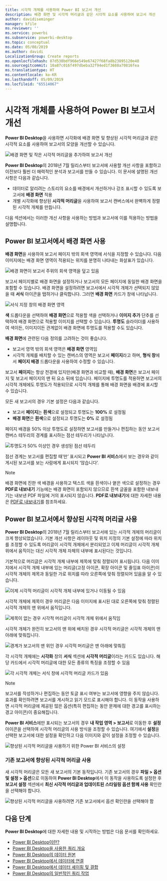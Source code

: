 ```yaml
---
title: 시각적 개체를 사용하여 Power BI 보고서 개선
description: 배경 화면 및 시각적 머리글과 같은 시각적 요소를 사용하여 보고서 개선
author: davidiseminger
manager: kfile
ms.reviewer: ''
ms.service: powerbi
ms.subservice: powerbi-desktop
ms.topic: conceptual
ms.date: 05/08/2019
ms.author: davidi
LocalizationGroup: Create reports
ms.openlocfilehash: 87d530bdf966e549e67427f68fa8b23895120e48
ms.sourcegitcommit: 10a87c016f497dbeba32f94ed1f3688a70816fea
ms.translationtype: HT
ms.contentlocale: ko-KR
ms.lasthandoff: 05/09/2019
ms.locfileid: "65514067"
---
```

# <a name="use-visual-elements-to-enhance-power-bi-reports"></a>시각적 개체를 사용하여 Power BI 보고서 개선

**Power BI Desktop**을 사용하면 시각화에 배경 화면 및 향상된 시각적 머리글과 같은 시각적 요소를 사용하여 보고서의 모양을 개선할 수 있습니다.

![배경 화면 및 작은 시각적 머리글을 추가하여 보고서 개선](media/desktop-visual-elements-for-reports/visual-elements-for-reports_01.png)

**Power BI Desktop**의 2018년 7월 릴리스부터 보고서에 사용할 개선 사항을 포함하고 이전보다 훨씬 더 매력적인 분석과 보고서를 만들 수 있습니다. 이 문서에 설명된 개선 사항은 다음과 같습니다. 

* 데이터로 알리려는 스토리의 요소를 배경에서 개선하거나 강조 표시할 수 있도록 보고서에 **배경 화면** 적용
* 개별 시각화에 향상된 **시각적 머리글**을 사용하여 보고서 캔버스에서 완벽하게 정렬된 시각적 개체를 만듭니다. 

다음 섹션에서는 이러한 개선 사항을 사용하는 방법과 보고서에 이를 적용하는 방법을 설명합니다.

## <a name="using-wallpaper-in-power-bi-reports"></a>Power BI 보고서에서 배경 화면 사용

**배경 화면**을 사용하여 보고서 페이지 밖의 회색 영역에 서식을 지정할 수 있습니다. 다음 이미지에는 배경 화면 영역이 적용되는 위치를 분명히 나타내는 화살표가 있습니다. 

![배경 화면이 보고서 주위의 회색 영역을 덮고 있음](media/desktop-visual-elements-for-reports/visual-elements-for-reports_02.png)

보고서 페이지별로 배경 화면을 설정하거나 보고서의 모든 페이지에 동일한 배경 화면을 포함할 수 있습니다. 배경 화면을 설정하려면 보고서에서 시각적 개체가 선택되지 않았을 때 **서식** 아이콘을 탭하거나 클릭합니다. 그러면 **배경 화면** 카드가 창에 나타납니다.

![서식 지정 창의 배경 화면 영역](media/desktop-visual-elements-for-reports/visual-elements-for-reports_03.png)

**색** 드롭다운을 선택하여 **배경 화면**으로 적용할 색을 선택하거나 **이미지 추가** 단추를 선택하여 배경 화면으로 적용할 이미지를 선택할 수 있습니다. **투명도** 슬라이더를 사용하여 색이든, 이미지이든 관계없이 배경 화면에 투명도를 적용할 수도 있습니다.

**배경 화면**에 관련된 다음 정의를 고려하는 것이 좋습니다.

* 보고서 영역 밖의 회색 영역은 **배경 화면** 영역임
* 시각적 개체를 배치할 수 있는 캔버스의 영역은 보고서 **페이지**라고 하며, **형식 창**에서 **페이지 배경** 드롭다운을 사용하여 수정할 수 있습니다.

보고서 **페이지**는 항상 전경에 있지만(배경 화면과 비교할 때), **배경 화면**은 보고서 페이지 및 보고서 페이지의 맨 뒤 요소 뒤에 있습니다. 페이지에 투명도를 적용하면 보고서의 시각적 개체에도 투명도가 적용되므로 시각적 개체를 통해 배경 화면을 배경에 표시할 수 있습니다.

모든 새 보고서의 경우 기본 설정은 다음과 같습니다.

* 보고서 **페이지**는 **흰색**으로 설정되고 투명도는 **100%** 로 설정됨
* **배경 화면**은 **흰색**으로 설정되고 투명도는 **0%** 로 설정됨

페이지 배경을 50% 이상 투명도로 설정하면 보고서를 만들거나 편집하는 동안 보고서 캔버스 테두리의 경계를 표시하는 점선 테두리가 나타납니다. 

![투명도가 50% 이상인 경우 생성된 점선 테두리](media/desktop-visual-elements-for-reports/visual-elements-for-reports_04.png)

점선 경계는 보고서를 편집할 때’만’ 표시되고 **Power BI 서비스**에서 보는 경우와 같이 게시된 보고서를 보는 사람에게 표시되지 ‘않습니다’.

> [!NOTE]
> 배경 화면에 진한 색 배경을 사용하고 텍스트 색을 흰색이나 옅은 색으로 설정하는 경우 **PDF로 내보내기** 기능에는 배경 화면이 포함되지 않으므로 흰색 글꼴을 포함한 내보내기는 내보낸 PDF 파일에 거의 표시되지 않습니다. **PDF로 내보내기**에 대한 자세한 내용은 [PDF로 내보내기](desktop-export-to-pdf.md)를 참조하세요.


## <a name="using-improved-visual-headers-in-power-bi-reports"></a>Power BI 보고서에서 향상된 시각적 머리글 사용

**Power BI Desktop**의 2018년 7월 릴리스부터 보고서에 있는 시각적 개체의 머리글이 크게 향상되었습니다. 기본 개선 사항은 레이아웃 및 위치 지정의 기본 설정에 따라 위치를 조정할 수 있도록 머리글이 시각적 개체에서 분리되었고 이제 머리글이 시각적 개체 위에서 움직이는 대신 시각적 개체 자체의 내부에 표시된다는 것입니다. 

기본적으로 머리글은 시각적 개체 내부에 제목에 맞춰 정렬되어 표시됩니다. 다음 이미지에서 시각적 개체 내부에 있는 머리글(고정 아이콘, 확장 아이콘 및 줄임표 아이콘)이 시각적 개체의 제목과 동일한 가로 위치를 따라 오른쪽에 맞춰 정렬되어 있음을 알 수 있습니다.

![이제 시각적 머리글이 시각적 개체 내부에 있거나 이동될 수 있음](media/desktop-visual-elements-for-reports/visual-elements-for-reports_05.png)

시각적 개체에 제목이 경우 머리글은 다음 이미지에 표시된 대로 오른쪽에 맞춰 정렬된 시각적 개체의 맨 위에서 움직입니다. 

![제목이 없는 경우 시각적 머리글이 시각적 개체 위에서 움직임](media/desktop-visual-elements-for-reports/visual-elements-for-reports_07.png)

시각적 개체가 완전히 보고서의 맨 위에 배치된 경우 시각적 머리글은 시각적 개체의 맨 아래에 맞춰집니다. 

![경계가 보고서의 맨 위인 경우 시각적 머리글은 맨 아래에 맞춰짐](media/desktop-visual-elements-for-reports/visual-elements-for-reports_08.png)

각 시각적 개체에는 **시각화** 창의 **서식** 섹션에 **시각적 머리글**이라는 카드도 있습니다. 해당 카드에서 시각적 머리글에 대한 모든 종류의 특징을 조정할 수 있음

![각 시각적 개체는 서식 창에 시각적 머리글 카드가 있음](media/desktop-visual-elements-for-reports/visual-elements-for-reports_09.png)

> [!NOTE]
> 보고서를 작성하거나 편집하는 동안 토글 표시 여부는 보고서에 영향을 주지 않습니다. 효과를 확인하려면 보고서를 게시하고 읽기 모드로 표시해야 합니다. 이 동작을 사용하면 시각적 머리글에 제공된 많은 옵션(특히 편집하는 동안 문제에 대한 경고를 표시하는 경고 아이콘)이 중요해집니다.

**Power BI 서비스**에만 표시되는 보고서의 경우 **내 작업 영역 > 보고서**로 이동한 후 **설정** 아이콘을 선택하여 시각적 머리글의 사용 방식을 조정할 수 있습니다. 여기에서 **설정**을 선택한 보고서에 대한 설정을 확인하고 다음 이미지와 같이 설정을 조정할 수 있습니다.

![향상된 시각적 머리글을 사용하기 위한 Power BI 서비스의 설정](media/desktop-visual-elements-for-reports/visual-elements-for-reports_10.png)

### <a name="enabling-improved-visual-headers-for-existing-reports"></a>기존 보고서에 향상된 시각적 머리글 사용

새 시각적 머리글은 모든 새 보고서의 기본 동작입니다. 기존 보고서의 경우 **파일 > 옵션 및 설정 > 옵션**으로 이동하여 **Power BI Desktop**에서 이 동작을 사용하도록 설정한 후 **보고서 설정** 섹션에서 **최신 시각적 머리글과 업데이트된 스타일링 옵션 함께 사용** 확인란을 선택해야 합니다.

![향상된 시각적 머리글을 사용하려면 기존 보고서에서 옵션 확인란을 선택해야 함](media/desktop-visual-elements-for-reports/visual-elements-for-reports_06.png)


## <a name="next-steps"></a>다음 단계
**Power BI Desktop**에 대한 자세한 내용 및 시작하는 방법은 다음 문서를 확인하세요.

* [Power BI Desktop이란?](desktop-what-is-desktop.md)
* [Power BI Desktop을 사용한 쿼리 개요](desktop-query-overview.md)
* [Power BI Desktop의 데이터 원본](desktop-data-sources.md)
* [Power BI Desktop에서 데이터에 연결](desktop-connect-to-data.md)
* [Power BI Desktop에서 데이터 셰이핑 및 결합](desktop-shape-and-combine-data.md)
* [Power BI Desktop의 일반적인 쿼리 작업](desktop-common-query-tasks.md)   

